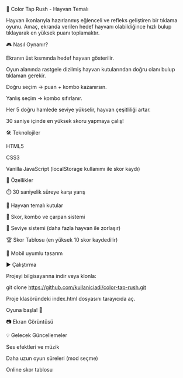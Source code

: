 🐾 Color Tap Rush - Hayvan Temalı

Hayvan ikonlarıyla hazırlanmış eğlenceli ve refleks geliştiren bir tıklama oyunu.
Amaç, ekranda verilen hedef hayvanı olabildiğince hızlı bulup tıklayarak en yüksek puanı toplamaktır.

🎮 Nasıl Oynanır?

Ekranın üst kısmında hedef hayvan gösterilir.

Oyun alanında rastgele dizilmiş hayvan kutularından doğru olanı bulup tıklaman gerekir.

Doğru seçim → puan + kombo kazanırsın.

Yanlış seçim → kombo sıfırlanır.

Her 5 doğru hamlede seviye yükselir, hayvan çeşitliliği artar.

30 saniye içinde en yüksek skoru yapmaya çalış!

🛠️ Teknolojiler

HTML5

CSS3

Vanilla JavaScript (localStorage kullanımı ile skor kaydı)

📌 Özellikler

⏱️ 30 saniyelik süreye karşı yarış

🐶 Hayvan temalı kutular

💯 Skor, kombo ve çarpan sistemi

🔼 Seviye sistemi (daha fazla hayvan ile zorlaşır)

🏆 Skor Tablosu (en yüksek 10 skor kaydedilir)

📱 Mobil uyumlu tasarım

▶️ Çalıştırma

Projeyi bilgisayarına indir veya klonla:

git clone https://github.com/kullaniciadi/color-tap-rush.git


Proje klasöründeki index.html dosyasını tarayıcıda aç.

Oyuna başla! 🎉

📷 Ekran Görüntüsü

💡 Gelecek Güncellemeler

Ses efektleri ve müzik

Daha uzun oyun süreleri (mod seçme)

Online skor tablosu
